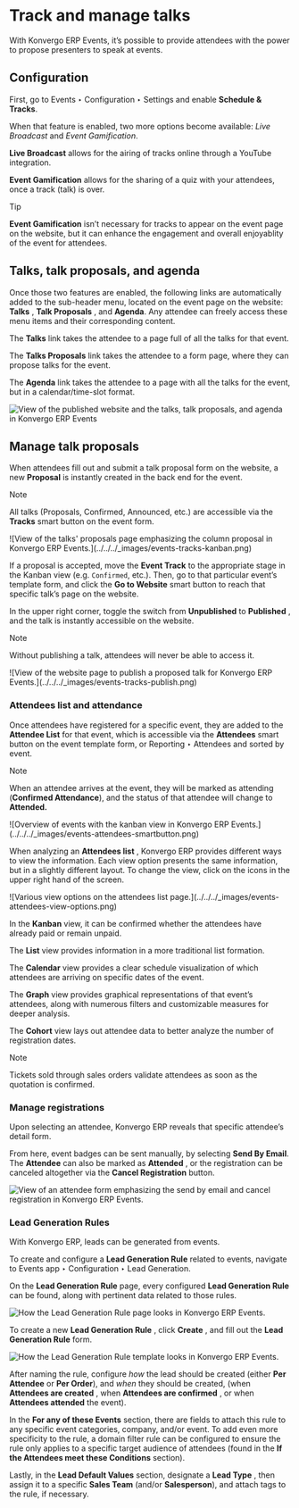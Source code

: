 # Track and manage talks

With Konvergo ERP Events, it’s possible to provide attendees with the power to propose
presenters to speak at events.

## Configuration

First, go to Events ‣ Configuration ‣ Settings and enable **Schedule &
Tracks**.

When that feature is enabled, two more options become available: _Live
Broadcast_ and _Event Gamification_.

**Live Broadcast** allows for the airing of tracks online through a YouTube
integration.

**Event Gamification** allows for the sharing of a quiz with your attendees,
once a track (talk) is over.

<div class="alert alert-info">
<p class="alert-title">
Tip</p><p><b>Event Gamification</b> isn’t necessary for tracks to appear on the event page on the
website, but it can enhance the engagement and overall enjoyablity of the event for attendees.</p>
</div>

## Talks, talk proposals, and agenda

Once those two features are enabled, the following links are automatically
added to the sub-header menu, located on the event page on the website:
**Talks** , **Talk Proposals** , and **Agenda**. Any attendee can freely
access these menu items and their corresponding content.

The **Talks** link takes the attendee to a page full of all the talks for that
event.

The **Talks Proposals** link takes the attendee to a form page, where they can
propose talks for the event.

The **Agenda** link takes the attendee to a page with all the talks for the
event, but in a calendar/time-slot format.

![View of the published website and the talks, talk proposals, and agenda in
Konvergo ERP Events](../../../_images/events-talk-proposal-header.png)

## Manage talk proposals

When attendees fill out and submit a talk proposal form on the website, a new
**Proposal** is instantly created in the back end for the event.

<div class="alert alert-primary">
<p class="alert-title">
Note</p><p>All talks (Proposals, Confirmed, Announced, etc.) are accessible via the <b>Tracks</b>
smart button on the event form.</p>
</div> ![View of the talks' proposals page emphasizing the column
proposal in Konvergo ERP Events.](../../../_images/events-tracks-kanban.png)

If a proposal is accepted, move the **Event Track** to the appropriate stage
in the Kanban view (e.g. `Confirmed`, etc.). Then, go to that particular
event’s template form, and click the **Go to Website** smart button to reach
that specific talk’s page on the website.

In the upper right corner, toggle the switch from **Unpublished** to
**Published** , and the talk is instantly accessible on the website.

<div class="alert alert-primary">
<p class="alert-title">
Note</p><p>Without publishing a talk, attendees will never be able to access it.</p>
</div> ![View of the website page to publish a proposed talk for
Konvergo ERP Events.](../../../_images/events-tracks-publish.png)

### Attendees list and attendance

Once attendees have registered for a specific event, they are added to the
**Attendee List** for that event, which is accessible via the **Attendees**
smart button on the event template form, or Reporting ‣ Attendees and sorted
by event.

<div class="alert alert-primary">
<p class="alert-title">
Note</p><p>When an attendee arrives at the event, they will be marked as attending (<b>Confirmed
Attendance</b>), and the status of that attendee will change to <b>Attended.</b></p>
</div> ![Overview of events with the kanban view in Konvergo ERP
Events.](../../../_images/events-attendees-smartbutton.png)

When analyzing an **Attendees list** , Konvergo ERP provides different ways to view
the information. Each view option presents the same information, but in a
slightly different layout. To change the view, click on the icons in the upper
right hand of the screen.

![Various view options on the attendees list page.](../../../_images/events-
attendees-view-options.png)

In the **Kanban** view, it can be confirmed whether the attendees have already
paid or remain unpaid.

The **List** view provides information in a more traditional list formation.

The **Calendar** view provides a clear schedule visualization of which
attendees are arriving on specific dates of the event.

The **Graph** view provides graphical representations of that event’s
attendees, along with numerous filters and customizable measures for deeper
analysis.

The **Cohort** view lays out attendee data to better analyze the number of
registration dates.

<div class="alert alert-primary">
<p class="alert-title">
Note</p><p>Tickets sold through sales orders validate attendees as soon as the quotation is confirmed.</p>
</div>

### Manage registrations

Upon selecting an attendee, Konvergo ERP reveals that specific attendee’s detail form.

From here, event badges can be sent manually, by selecting **Send By Email**.
The **Attendee** can also be marked as **Attended** , or the registration can
be canceled altogether via the **Cancel Registration** button.

![View of an attendee form emphasizing the send by email and cancel
registration in Konvergo ERP Events.](../../../_images/events-send-email-button.png)

### Lead Generation Rules

With Konvergo ERP, leads can be generated from events.

To create and configure a **Lead Generation Rule** related to events, navigate
to Events app ‣ Configuration ‣ Lead Generation.

On the **Lead Generation Rule** page, every configured **Lead Generation
Rule** can be found, along with pertinent data related to those rules.

![How the Lead Generation Rule page looks in Konvergo ERP
Events.](../../../_images/events-lead-generation-rule-page.png)

To create a new **Lead Generation Rule** , click **Create** , and fill out the
**Lead Generation Rule** form.

![How the Lead Generation Rule template looks in Konvergo ERP
Events.](../../../_images/events-lead-generation-rule-template.png)

After naming the rule, configure _how_ the lead should be created (either
**Per Attendee** or **Per Order**), and _when_ they should be created, (when
**Attendees are created** , when **Attendees are confirmed** , or when
**Attendees attended** the event).

In the **For any of these Events** section, there are fields to attach this
rule to any specific event categories, company, and/or event. To add even more
specificity to the rule, a domain filter rule can be configured to ensure the
rule only applies to a specific target audience of attendees (found in the
**If the Attendees meet these Conditions** section).

Lastly, in the **Lead Default Values** section, designate a **Lead Type** ,
then assign it to a specific **Sales Team** (and/or **Salesperson**), and
attach tags to the rule, if necessary.

